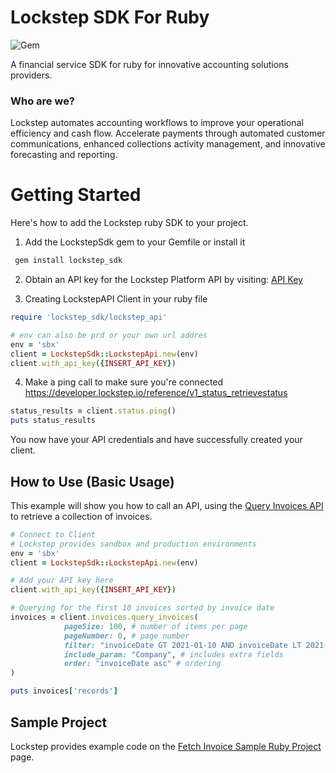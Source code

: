 # Lockstep SDK For Ruby

![Gem](https://img.shields.io/gem/v/lockstep_sdk)

A financial service SDK for ruby for innovative accounting solutions providers.

### Who are we?

Lockstep automates accounting workflows to improve your operational efficiency and cash flow. Accelerate payments through automated customer communications, enhanced collections activity management, and innovative forecasting and reporting.

# Getting Started

Here's how to add the Lockstep ruby SDK to your project.

1. Add the LockstepSdk gem to your Gemfile or install it

```bash
 gem install lockstep_sdk
```

2. Obtain an API key for the Lockstep Platform API by visiting: [API Key](https://developer.lockstep.io/docs/api-keys)

3. Creating LockstepAPI Client in your ruby file

```ruby
require 'lockstep_sdk/lockstep_api'

# env can also be prd or your own url addres
env = 'sbx'
client = LockstepSdk::LockstepApi.new(env)
client.with_api_key({INSERT_API_KEY})

```

4. Make a ping call to make sure you're connected https://developer.lockstep.io/reference/v1_status_retrievestatus

```ruby
status_results = client.status.ping()
puts status_results
```

You now have your API credentials and have successfully created your client.

## How to Use (Basic Usage)

This example will show you how to call an API, using the [Query Invoices API](https://developer.lockstep.io/reference/v1_invoices_queryinvoices) to retrieve a collection of invoices.

```ruby
# Connect to Client
# Lockstep provides sandbox and production environments
env = 'sbx'
client = LockstepSdk::LockstepApi.new(env)

# Add your API key here
client.with_api_key({INSERT_API_KEY})

# Querying for the first 10 invoices sorted by invoice date
invoices = client.invoices.query_invoices(
            pageSize: 100, # number of items per page
            pageNumber: 0, # page number
            filter: "invoiceDate GT 2021-01-10 AND invoiceDate LT 2021-05-10", # filter query
            include_param: "Company", # includes extra fields
            order: "invoiceDate asc" # ordering
)

puts invoices['records']
```

## Sample Project

Lockstep provides example code on the [Fetch Invoice Sample Ruby Project](https://github.com/Lockstep-Network/lockstep-sdk-examples/tree/main/RubyExample) page.
